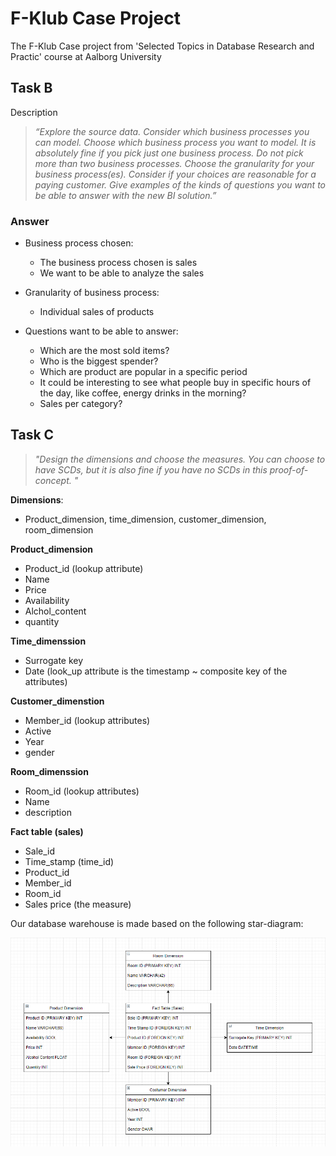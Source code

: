# F-Klub Case Project

<!-- The case is based on [this](https://docs.google.com/document/d/1XnfgLxeUi0umS9v05gplG7wA0-AefuFrgwt-9OoKzvU/edit).
 -->

The F-Klub Case project from 'Selected Topics in Database Research and Practic' course at Aalborg University

## Task B

Description
>*“Explore the source data. Consider which business processes you can model. Choose which business process you want to model. It is absolutely fine if you pick just one business process. Do not pick more than two business processes. Choose the granularity for your business process(es). Consider if your choices are reasonable for a paying customer. Give examples of the kinds of questions you want to be able to answer with the new BI solution.”*

### Answer
* Business process chosen: 
  * The business process chosen is sales
  * We want to be able to analyze the sales

* Granularity of business process: 
  * Individual sales of products
* Questions want to be able to answer:
  * Which are the most sold items?
  * Who is the biggest spender?
  * Which are product are popular in a specific period
  * It could be interesting to see what people buy in specific hours of the day, like coffee, energy drinks in the morning?
  * Sales per category?

## Task C

>*"Design the dimensions and choose the measures. You can choose to have SCDs, but it is also fine if you have no SCDs in this proof-of-concept.
"*


**Dimensions**:
* Product_dimension, time_dimension, customer_dimension, room_dimension

**Product_dimension**
* Product_id (lookup attribute)
* Name 
* Price 
* Availability
* Alchol_content
* quantity


**Time_dimenssion**
* Surrogate key
* Date (look_up attribute is the timestamp ~ composite key of the attributes)


**Customer_dimenstion**
* Member_id (lookup attributes)
* Active
* Year
* gender

**Room_dimenssion**
* Room_id (lookup attributes)
* Name
* description

**Fact table (sales)**
* Sale_id 
* Time_stamp (time_id)
* Product_id
* Member_id
* Room_id
* Sales price  (the measure)

Our database warehouse is made based on the following star-diagram:

![alt text](images/start-diagram.png)
